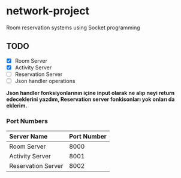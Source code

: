 # network-project
Room reservation systems using Socket programming


## TODO

- [x] Room Server
- [x] Activity Server
- [ ] Reservation Server
- [ ] Json handler operations

**Json handler fonksiyonlarının içine input olarak ne alıp neyi return edeceklerini yazdım, Reservation server fonkisonları yok onları da eklerim.**

### Port Numbers
| Server Name | Port Number |
| :--- | :--- |
| Room Server | 8000 |
| Activity Server | 8001 |
| Reservation Server | 8002 |